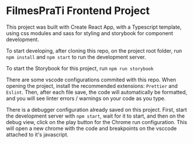 # FilmesPraTi Frontend Project

This project was built with Create React App, with a Typescript template, using css modules and sass for styling and storybook for component development.

To start developing, after cloning this repo, on the project root folder, run `npm install` and `npm start` to run the development server.

To start the Storybook for this project, run `npm run storybook`

There are some vscode configurations commited with this repo. When opening the project, install the recommended extensions: `Prettier` and `Eslint`. Then, after each file save, the code will automatically be formatted, and you will see linter errors / warnings on your code as you type.

There is a debugger configuration already saved on this project. First, start the development server with `npm start`, wait for it to start, and then on the debug view, click on the play button for the Chrome run configuration. This will open a new chrome with the code and breakpoints on the vsccode attached to it's javascript.
